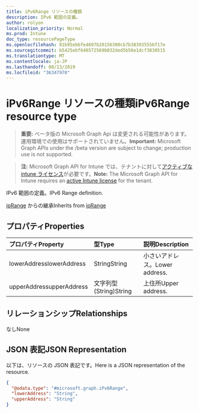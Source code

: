 ```yaml
---
title: iPv6Range リソースの種類
description: IPv6 範囲の定義。
author: rolyon
localization_priority: Normal
ms.prod: Intune
doc_type: resourcePageType
ms.openlocfilehash: 81b95ebbfe4697b20156300cb7b383935556f17e
ms.sourcegitcommit: b5425ebf648572569b032ded5b56e1dcf3830515
ms.translationtype: MT
ms.contentlocale: ja-JP
ms.lasthandoff: 08/13/2019
ms.locfileid: "36347970"
---
```

# <a name="ipv6range-resource-type"></a><span data-ttu-id="78df9-103">iPv6Range リソースの種類</span><span class="sxs-lookup"><span data-stu-id="78df9-103">iPv6Range resource type</span></span>

> <span data-ttu-id="78df9-104">**重要:** ベータ版の Microsoft Graph Api は変更される可能性があります。運用環境での使用はサポートされていません。</span><span class="sxs-lookup"><span data-stu-id="78df9-104">**Important:** Microsoft Graph APIs under the /beta version are subject to change; production use is not supported.</span></span>

> <span data-ttu-id="78df9-105">**注:** Microsoft Graph API for Intune では、テナントに対して[アクティブな intune ライセンス](https://go.microsoft.com/fwlink/?linkid=839381)が必要です。</span><span class="sxs-lookup"><span data-stu-id="78df9-105">**Note:** The Microsoft Graph API for Intune requires an [active Intune license](https://go.microsoft.com/fwlink/?linkid=839381) for the tenant.</span></span>

<span data-ttu-id="78df9-106">IPv6 範囲の定義。</span><span class="sxs-lookup"><span data-stu-id="78df9-106">IPv6 Range definition.</span></span>


<span data-ttu-id="78df9-107">[ipRange](../resources/intune-shared-iprange.md) からの継承</span><span class="sxs-lookup"><span data-stu-id="78df9-107">Inherits from [ipRange](../resources/intune-shared-iprange.md)</span></span>

## <a name="properties"></a><span data-ttu-id="78df9-108">プロパティ</span><span class="sxs-lookup"><span data-stu-id="78df9-108">Properties</span></span>
|<span data-ttu-id="78df9-109">プロパティ</span><span class="sxs-lookup"><span data-stu-id="78df9-109">Property</span></span>|<span data-ttu-id="78df9-110">型</span><span class="sxs-lookup"><span data-stu-id="78df9-110">Type</span></span>|<span data-ttu-id="78df9-111">説明</span><span class="sxs-lookup"><span data-stu-id="78df9-111">Description</span></span>|
|:---|:---|:---|
|<span data-ttu-id="78df9-112">lowerAddress</span><span class="sxs-lookup"><span data-stu-id="78df9-112">lowerAddress</span></span>|<span data-ttu-id="78df9-113">String</span><span class="sxs-lookup"><span data-stu-id="78df9-113">String</span></span>|<span data-ttu-id="78df9-114">小さいアドレス。</span><span class="sxs-lookup"><span data-stu-id="78df9-114">Lower address.</span></span>|
|<span data-ttu-id="78df9-115">upperAddress</span><span class="sxs-lookup"><span data-stu-id="78df9-115">upperAddress</span></span>|<span data-ttu-id="78df9-116">文字列型 (String)</span><span class="sxs-lookup"><span data-stu-id="78df9-116">String</span></span>|<span data-ttu-id="78df9-117">上住所</span><span class="sxs-lookup"><span data-stu-id="78df9-117">Upper address.</span></span>|

## <a name="relationships"></a><span data-ttu-id="78df9-118">リレーションシップ</span><span class="sxs-lookup"><span data-stu-id="78df9-118">Relationships</span></span>
<span data-ttu-id="78df9-119">なし</span><span class="sxs-lookup"><span data-stu-id="78df9-119">None</span></span>

## <a name="json-representation"></a><span data-ttu-id="78df9-120">JSON 表記</span><span class="sxs-lookup"><span data-stu-id="78df9-120">JSON Representation</span></span>
<span data-ttu-id="78df9-121">以下は、リソースの JSON 表記です。</span><span class="sxs-lookup"><span data-stu-id="78df9-121">Here is a JSON representation of the resource.</span></span>
<!-- {
  "blockType": "resource",
  "@odata.type": "microsoft.graph.iPv6Range"
}
-->
``` json
{
  "@odata.type": "#microsoft.graph.iPv6Range",
  "lowerAddress": "String",
  "upperAddress": "String"
}
```



